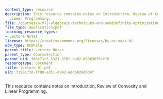 ```yaml
---
content_type: resource
description: This resource contains notes on Introduction, Review of Convexity and
  Linear Programming.
file: /courses/6-972-algebraic-techniques-and-semidefinite-optimization-spring-2006/7190173dff88ad51d942add6026d0d4f_lecture_01.pdf
file_type: application/pdf
learning_resource_types:
- Lecture Notes
license: https://creativecommons.org/licenses/by-nc-sa/4.0/
ocw_type: OCWFile
parent_title: Lecture Notes
parent_type: CourseSection
parent_uid: f88c71c5-5321-378f-be82-d3863039cff0
resourcetype: Document
title: lecture_01.pdf
uid: 7190173d-ff88-ad51-d942-add6026d0d4f
---
```

This resource contains notes on Introduction, Review of Convexity and Linear Programming.